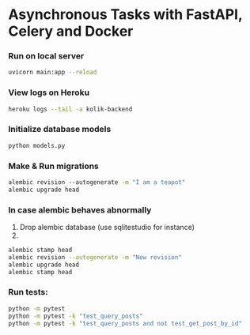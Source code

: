# Asynchronous Tasks with FastAPI, Celery and Docker

### Run on local server

```sh
uvicorn main:app --reload
```

### View logs on Heroku

```sh
heroku logs --tail -a kolik-backend
```

### Initialize database models

```sh
python models.py
```

### Make & Run migrations

```sh
alembic revision --autogenerate -m "I am a teapot"
alembic upgrade head
```

### In case alembic behaves abnormally

1. Drop alembic database (use sqlitestudio for instance)
2.

```sh
alembic stamp head
alembic revision --autogenerate -m "New revision"
alembic upgrade head
alembic stamp head
```

### Run tests:

```sh
python -m pytest
python -m pytest -k "test_query_posts"
python -m pytest -k "test_query_posts and not test_get_post_by_id"
```
